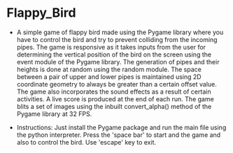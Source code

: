 # Flappy_Bird
- A simple game of flappy bird made using the Pygame library where you have to control the bird and try to prevent colliding from the incoming pipes. The game is responsive as it takes inputs from the user for determining the vertical position of the bird on the screen using the event module of the Pygame library. The generation of pipes and their heights is done at random using the random module. The space between a pair of upper and lower pipes is maintained using 2D coordinate geometry to always be greater than a certain offset value. The game also incorporates the sound effects as a result of certain activities. A live score is produced at the end of each run. The game blits a set of images using the inbuilt convert_alpha() method of the Pygame library at 32 FPS.

- Instructions:
  Just install the Pygame package and run the main file using the python interpreter. Press the 'space bar' to start and the game and also to control the bird. Use 'escape' key to exit. 
